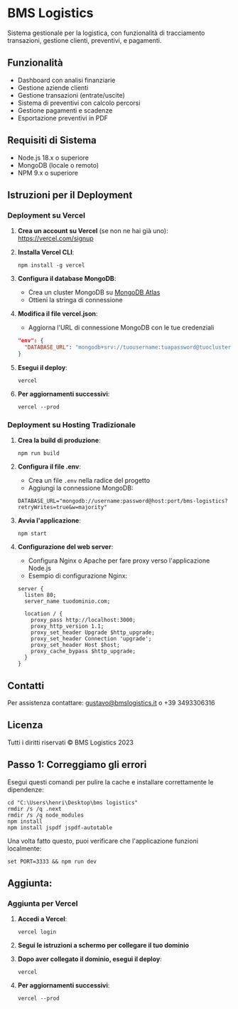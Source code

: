 # BMS Logistics

Sistema gestionale per la logistica, con funzionalità di tracciamento transazioni, gestione clienti, preventivi, e pagamenti.

## Funzionalità

- Dashboard con analisi finanziarie
- Gestione aziende clienti
- Gestione transazioni (entrate/uscite)
- Sistema di preventivi con calcolo percorsi
- Gestione pagamenti e scadenze
- Esportazione preventivi in PDF

## Requisiti di Sistema

- Node.js 18.x o superiore
- MongoDB (locale o remoto)
- NPM 9.x o superiore

## Istruzioni per il Deployment

### Deployment su Vercel

1. **Crea un account su Vercel** (se non ne hai già uno): https://vercel.com/signup

2. **Installa Vercel CLI**:
   ```
   npm install -g vercel
   ```

3. **Configura il database MongoDB**:
   - Crea un cluster MongoDB su [MongoDB Atlas](https://www.mongodb.com/cloud/atlas)
   - Ottieni la stringa di connessione

4. **Modifica il file vercel.json**:
   - Aggiorna l'URL di connessione MongoDB con le tue credenziali
   ```json
   "env": {
     "DATABASE_URL": "mongodb+srv://tuousername:tuapassword@tuocluster.mongodb.net/bms-logistics?retryWrites=true&w=majority"
   }
   ```

5. **Esegui il deploy**:
   ```
   vercel
   ```
   
6. **Per aggiornamenti successivi**:
   ```
   vercel --prod
   ```

### Deployment su Hosting Tradizionale

1. **Crea la build di produzione**:
   ```
   npm run build
   ```

2. **Configura il file .env**:
   - Crea un file `.env` nella radice del progetto
   - Aggiungi la connessione MongoDB:
   ```
   DATABASE_URL="mongodb://username:password@host:port/bms-logistics?retryWrites=true&w=majority"
   ```

3. **Avvia l'applicazione**:
   ```
   npm start
   ```
   
4. **Configurazione del web server**:
   - Configura Nginx o Apache per fare proxy verso l'applicazione Node.js
   - Esempio di configurazione Nginx:
   ```
   server {
     listen 80;
     server_name tuodominio.com;
     
     location / {
       proxy_pass http://localhost:3000;
       proxy_http_version 1.1;
       proxy_set_header Upgrade $http_upgrade;
       proxy_set_header Connection 'upgrade';
       proxy_set_header Host $host;
       proxy_cache_bypass $http_upgrade;
     }
   }
   ```

## Contatti

Per assistenza contattare: gustavo@bmslogistics.it o +39 3493306316

## Licenza

Tutti i diritti riservati © BMS Logistics 2023 

## Passo 1: Correggiamo gli errori

Esegui questi comandi per pulire la cache e installare correttamente le dipendenze:

```
cd "C:\Users\henri\Desktop\bms logistics"
rmdir /s /q .next
rmdir /s /q node_modules
npm install
npm install jspdf jspdf-autotable
```

Una volta fatto questo, puoi verificare che l'applicazione funzioni localmente:

```
set PORT=3333 && npm run dev 
```

## Aggiunta:

### Aggiunta per Vercel

1. **Accedi a Vercel**:
   ```
   vercel login
   ```

2. **Segui le istruzioni a schermo per collegare il tuo dominio**

3. **Dopo aver collegato il dominio, esegui il deploy**:
   ```
   vercel
   ```

4. **Per aggiornamenti successivi**:
   ```
   vercel --prod
   